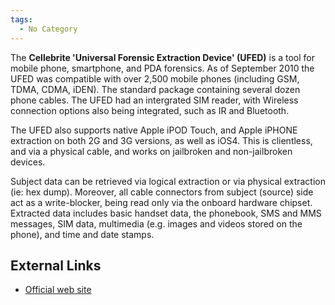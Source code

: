 ```yaml
---
tags:
  - No Category
---
```

The **Cellebrite 'Universal Forensic Extraction Device' (UFED)** is a
tool for mobile phone, smartphone, and PDA forensics. As of September
2010 the UFED was compatible with over 2,500 mobile phones (including
GSM, TDMA, CDMA, iDEN). The standard package containing several dozen
phone cables. The UFED had an intergrated SIM reader, with Wireless
connection options also being integrated, such as IR and Bluetooth.

The UFED also supports native Apple iPOD Touch, and Apple iPHONE
extraction on both 2G and 3G versions, as well as iOS4. This is
clientless, and via a physical cable, and works on jailbroken and
non-jailbroken devices.

Subject data can be retrieved via logical extraction or via physical
extraction (ie: hex dump). Moreover, all cable connectors from subject
(source) side act as a write-blocker, being read only via the onboard
hardware chipset. Extracted data includes basic handset data, the
phonebook, SMS and MMS messages, SIM data, multimedia (e.g. images and
videos stored on the phone), and time and date stamps.

## External Links

- [Official web site](http://www.cellebrite.com/UFED-Standard-Kit.html)